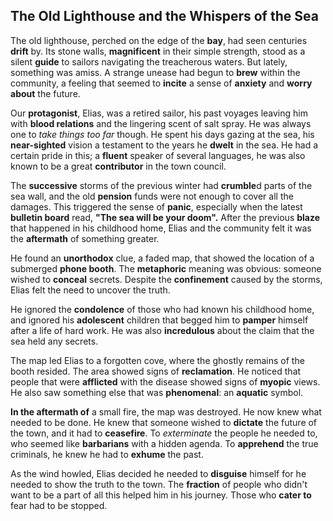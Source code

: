 ## The Old Lighthouse and the Whispers of the Sea

The old lighthouse, perched on the edge of the **bay**, had seen centuries **drift** by. Its stone walls, **magnificent** in their simple strength, stood as a silent **guide** to sailors navigating the treacherous waters. But lately, something was amiss. A strange unease had begun to **brew** within the community, a feeling that seemed to **incite** a sense of **anxiety** and **worry about** the future.

Our **protagonist**, Elias, was a retired sailor, his past voyages leaving him with **blood relations** and the lingering scent of salt spray. He was always one to *take things too far* though. He spent his days gazing at the sea, his **near-sighted** vision a testament to the years he **dwelt** in the sea. He had a certain pride in this; a **fluent** speaker of several languages, he was also known to be a great **contributor** in the town council. 

The **successive** storms of the previous winter had **crumble**d parts of the sea wall, and the old **pension** funds were not enough to cover all the damages. This triggered the sense of **panic**, especially when the latest **bulletin board** read, **"The sea will be your doom".** After the previous **blaze** that happened in his childhood home, Elias and the community felt it was the **aftermath** of something greater.

He found an **unorthodox** clue, a faded map, that showed the location of a submerged **phone booth**. The **metaphoric** meaning was obvious: someone wished to **conceal** secrets. Despite the **confinement** caused by the storms, Elias felt the need to uncover the truth.

He ignored the **condolence** of those who had known his childhood home, and ignored his **adolescent** children that begged him to **pamper** himself after a life of hard work. He was also **incredulous** about the claim that the sea held any secrets.

The map led Elias to a forgotten cove, where the ghostly remains of the booth resided. The area showed signs of **reclamation**. He noticed that people that were **afflicted** with the disease showed signs of **myopic** views. He also saw something else that was **phenomenal**: an **aquatic** symbol.

**In the aftermath of** a small fire, the map was destroyed. He now knew what needed to be done. He knew that someone wished to **dictate** the future of the town, and it had to **ceasefire**. To *exterminate* the people he needed to, who seemed like **barbarians** with a hidden agenda. To **apprehend** the true criminals, he knew he had to **exhume** the past.

As the wind howled, Elias decided he needed to **disguise** himself for he needed to show the truth to the town. The **fraction** of people who didn't want to be a part of all this helped him in his journey. Those who **cater to** fear had to be stopped.
